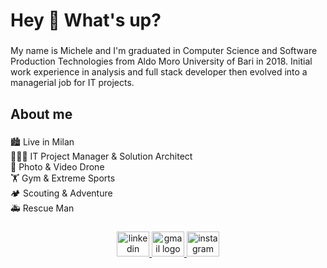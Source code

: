 <h1 align="left">Hey 👋 What's up?</h1>

###

<p align="left">My name is Michele and I'm graduated in Computer Science and Software Production Technologies from Aldo Moro University of Bari in 2018. Initial work experience in analysis and full stack developer then evolved into a managerial job for IT projects.</p>


<h2 align="left">About me</h2>

###

<p align="left">🏙️ Live in Milan<br>👨🏻‍💻 IT Project Manager & Solution Architect<br>📸 Photo & Video Drone<br>🏋️ Gym & Extreme Sports<br>🏕️ Scouting & Adventure<br>🚑 Rescue Man</p>


###
<div align="center">
  <a href="https://www.linkedin.com/in/angelo-michele-lattanzio/" target="_blank">
    <img src="https://raw.githubusercontent.com/maurodesouza/profile-readme-generator/master/src/assets/icons/social/linkedin/default.svg" width="52" height="40" alt="linkedin logo"  />
  </a>
  <a href="michele.lattanzio.ml@gmail.com" target="_blank">
    <img src="https://raw.githubusercontent.com/maurodesouza/profile-readme-generator/master/src/assets/icons/social/gmail/default.svg" width="52" height="40" alt="gmail logo"  />
  </a>
  <a href="https://www.instagram.com/mikybull/" target="_blank">
    <img src="https://raw.githubusercontent.com/maurodesouza/profile-readme-generator/master/src/assets/icons/social/instagram/default.svg" width="52" height="40" alt="instagram logo"  />
  </a>
</div>

###
